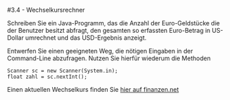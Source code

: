 #3.4 - Wechselkursrechner

Schreiben Sie ein Java-Programm, das die Anzahl der Euro-Geldstücke die der Benutzer besitzt abfragt, den gesamten so erfassten Euro-Betrag in US-Dollar umrechnet und das USD-Ergebnis anzeigt.

Entwerfen Sie einen geeigneten Weg, die nötigen Eingaben in der Command-Line abzufragen. Nutzen Sie hierfür wiederum die Methoden

    Scanner sc = new Scanner(System.in);
    float zahl = sc.nextInt();

Einen aktuellen Wechselkurs finden Sie [hier auf finanzen.net](http://www.finanzen.net/devisen/dollarkurs)